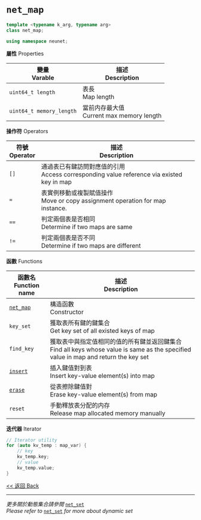 # `net_map`

```c++
template <typename k_arg, typename arg>
class net_map;

using namespace neunet;
```

**屬性** Properties

變量<br>Varable|描述<br>Description
-|-
`uint64_t length`|表長<br>Map length
`uint64_t memory_length`|當前内存最大值<br>Current max memory length

**操作符** Operators

符號<br>Operator|描述<br>Description
-|-
`[]`|通過表已有鍵訪問對應值的引用<br>Access corresponding value reference via existed key in map
`=`|表實例移動或複製賦值操作<br>Move or copy assignment operation for map instance.
`==`|判定兩個表是否相同<br>Determine if two maps are same
`!=`|判定兩個表是否不同<br>Determine if two maps are different

**函數** Functions

函數名<br>Function name|描述<br>Description
-|-
[`net_map`](net_map.md)|構造函數<br>Constructor
`key_set`|獲取表所有鍵的鍵集合<br>Get key set of all existed keys of map
`find_key`|獲取表中與指定值相同的值的所有鍵並返回鍵集合<br>Find all keys whose value is same as the specified value in map and return the key set
[`insert`](insert.md)|插入鍵值對到表<br>Insert key-value element(s) into map
[`erase`](erase.md)|從表擦除鍵值對<br>Erase key-value element(s) from map
`reset`|手動釋放表分配的内存<br>Release map allocated memory manually

**迭代器** Iterator

```c++
// Iterator utility
for (auto kv_temp : map_var) {
    // key
    kv_temp.key;
    // value
    kv_temp.value; 
}
```

[<< 返回 Back](../cover.md)

---

*更多關於動態集合請參閲* [`net_set`](../net_set/cover.md)\
*Please refer to* [`net_set`](../net_set/cover.md) *for more about dynamic set*
